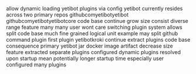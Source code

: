 allow dynamic loading yetibot plugins via config yetibot currently resides across two primary repos githubcomyetibotyetibot githubcomyetibotyetibotcore code base continue grow size consist diverse range feature many many user wont care switching plugin system allows split code base much fine grained logical unit example may split github command plugin first plugin yetibotkroki continue extract plugins code base consequence primary yetibot jar docker image artifact decrease size feature extracted separate plugins configured dynamic plugins resolved upon startup mean potentially longer startup time especially user configured many plugins